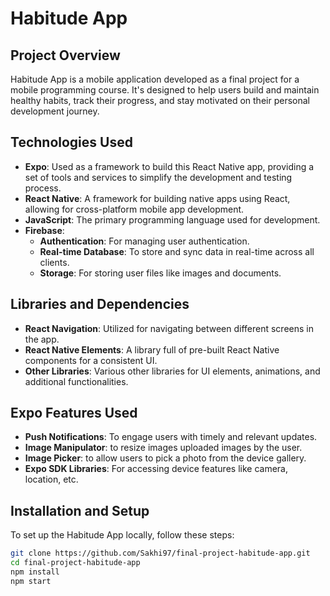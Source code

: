 # Habitude App

## Project Overview
Habitude App is a mobile application developed as a final project for a mobile programming course. It's designed to help users build and maintain healthy habits, track their progress, and stay motivated on their personal development journey.

## Technologies Used
- **Expo**: Used as a framework to build this React Native app, providing a set of tools and services to simplify the development and testing process.
- **React Native**: A framework for building native apps using React, allowing for cross-platform mobile app development.
- **JavaScript**: The primary programming language used for development.
- **Firebase**: 
  - **Authentication**: For managing user authentication.
  - **Real-time Database**: To store and sync data in real-time across all clients.
  - **Storage**: For storing user files like images and documents.

## Libraries and Dependencies
- **React Navigation**: Utilized for navigating between different screens in the app.
- **React Native Elements**: A library full of pre-built React Native components for a consistent UI.
- **Other Libraries**: Various other libraries for UI elements, animations, and additional functionalities.

## Expo Features Used
- **Push Notifications**: To engage users with timely and relevant updates.
- **Image Manipulator**: to resize images uploaded images by the user.
- **Image Picker**: to allow users to pick a photo from the device gallery.
- **Expo SDK Libraries**: For accessing device features like camera, location, etc.

## Installation and Setup
To set up the Habitude App locally, follow these steps:

```bash
git clone https://github.com/Sakhi97/final-project-habitude-app.git
cd final-project-habitude-app
npm install
npm start


